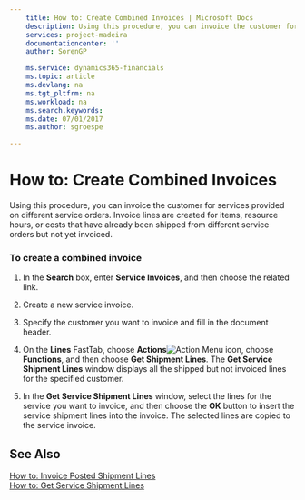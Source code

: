 ```yaml
---
    title: How to: Create Combined Invoices | Microsoft Docs
    description: Using this procedure, you can invoice the customer for services provided on different service orders. Invoice lines are created for items, resource hours, or costs that have already been shipped from different service orders but not yet invoiced.
    services: project-madeira
    documentationcenter: ''
    author: SorenGP

    ms.service: dynamics365-financials
    ms.topic: article
    ms.devlang: na
    ms.tgt_pltfrm: na
    ms.workload: na
    ms.search.keywords:
    ms.date: 07/01/2017
    ms.author: sgroespe

---
```

# How to: Create Combined Invoices
Using this procedure, you can invoice the customer for services provided on different service orders. Invoice lines are created for items, resource hours, or costs that have already been shipped from different service orders but not yet invoiced.  
  
### To create a combined invoice  
  
1.  In the **Search** box, enter **Service Invoices**, and then choose the related link.  
  
2.  Create a new service invoice.  
  
3.  Specify the customer you want to invoice and fill in the document header.  
  
4.  On the **Lines** FastTab, choose **Actions**![Action Menu icon](../media/actionmenuicon.png "actionMenuIcon"), choose **Functions**, and then choose **Get Shipment Lines**. The **Get Service Shipment Lines** window displays all the shipped but not invoiced lines for the specified customer.  
  
5.  In the **Get Service Shipment Lines** window, select the lines for the service you want to invoice, and then choose the **OK** button to insert the service shipment lines into the invoice. The selected lines are copied to the service invoice.  
  
## See Also  
 [How to: Invoice Posted Shipment Lines](../how-to-invoice-posted-shipment-lines.md)   
 [How to: Get Service Shipment Lines](../how-to-get-service-shipment-lines.md)